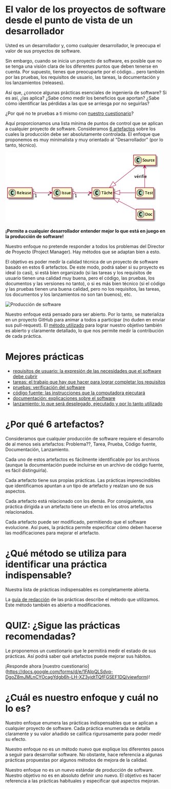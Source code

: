 El valor de los proyectos de software desde el punto de vista de un desarrollador
============================================================

Usted es un desarrollador y, como cualquier desarrollador, le preocupa el valor de sus proyectos de software.

Sin embargo, cuando se inicia un proyecto de software, es posible que no se tenga una visión clara de los diferentes puntos que deben tenerse en cuenta.
Por supuesto, tienes que preocuparte por el código... pero también por las pruebas, los requisitos de usuario, las tareas, la documentación y los lanzamientos (releases).

Así que, ¿conoce algunas prácticas esenciales de ingeniería de software? Si es así, ¿las aplica? ¿Sabe cómo medir los beneficios que aportan? ¿Sabe cómo identificar las pérdidas a las que se arriesga por no seguirlas?

¿Por qué no te pruebas a ti mismo con [nuestro cuestionario](https://docs.google.com/forms/d/e/1FAIpQLSdvq-DgoZ8mJMLnCYOcagYdgb6h-LH-XZ3yidtTQfFGSEF1DQ/viewform)?

Aquí proporcionamos una lista mínima de puntos de control que se aplican a cualquier proyecto de software.
Consideramos [6 artefactos](#por-qué-6-artefactos) sobre los cuales la producción debe ser absolutamente controlada.
El enfoque que proponemos es muy minimalista y muy orientado al "Desarrollador" (por lo tanto, técnico).

![Los 6 artefactos](artefacts.png)

**¡Permite a cualquier desarrollador entender mejor lo que está en juego en la producción de software!**

Nuestro enfoque no pretende responder a todos los problemas del Director de Proyecto (Project Manager). Hay métodos que se adaptan bien a esto.

El objetivo es poder medir la calidad técnica de un proyecto de software basado en estos 6 artefactos. De este modo, podrá saber si su proyecto es ideal (o casi), si está bien organizado (si las tareas y los requisitos de usuario tienen una calidad muy buena, pero el código, las pruebas, los documentos y las versiones no tanto), o si es más bien técnico (si el código y las pruebas tienen una buena calidad, pero no los requisitos, las tareas, los documentos y los lanzamientos no son tan buenos), etc.

![Producción de software](radar.png)

Nuestro enfoque está pensado para ser abierto. Por lo tanto, se materializa en un proyecto GitHub para animar a todos a participar (no duden en enviar sus pull-request). El [método utilizado](./METHODE.md) para lograr nuestro objetivo también es abierto y claramente detallado, lo que nos permite medir la contribución de cada práctica.


Mejores prácticas
===============================

* [requisitos de usuario: la expresión de las necesidades que el software debe cubrir](./issue/)
* [tareas: el trabajo que hay que hacer para lograr completar los requisitos](./tache/)
* [pruebas: verificación del software](./test/)
* [código fuente: las instrucciones que la computadora ejecutará](./code/)
* [documentación: explicaciones sobre el software](./doc/)
* [lanzamiento: lo que será desplegado, ejecutado y por lo tanto utilizado](./release/)


¿Por qué 6 artefactos?
======================

Consideramos que cualquier producción de software requiere el desarrollo de al menos seis artefactos: Problema??, Tarea, Prueba, Código fuente, Documentación, Lanzamiento.

Cada uno de estos artefactos es fácilmente identificable por los archivos (aunque la documentación puede incluirse en un archivo de código fuente, es fácil distinguirla).

Cada artefacto tiene sus propias prácticas. Las prácticas imprescindibles que identificamos apuntan a un tipo de artefacto y realzan uno de sus aspectos.

Cada artefacto está relacionado con los demás. Por consiguiente, una práctica dirigida a un artefacto tiene un efecto en los otros artefactos relacionados.

Cada artefacto puede ser modificado, permitiendo que el software evolucione. Así pues, la práctica permite especificar cómo deben hacerse las modificaciones para mejorar el artefacto.


¿Qué método se utiliza para identificar una práctica indispensable?
===================================================================

Nuestra lista de prácticas indispensables es completamente abierta.

La [guía de redacción](./METHODE.md) de las prácticas describe el método que utilizamos. Este método también es abierto a modificaciones.


QUIZ: ¿Sigue las prácticas recomendadas?
==================================

Le proponemos un cuestionario que le permitirá medir el estado de sus prácticas. Así podrá saber qué artefactos puede mejorar sus hábitos.

¡Responde ahora [nuestro cuestionario] (https://docs.google.com/forms/d/e/1FAIpQLSdvq-DgoZ8mJMLnCYOcagYdgb6h-LH-XZ3yidtTQfFGSEF1DQ/viewform)!


¿Cuál es nuestro enfoque y cuál no lo es?
=========================================

Nuestro enfoque enumera las prácticas indispensables que se aplican a cualquier proyecto de software. Cada práctica enumerada se detalla claramente y su valor añadido se califica rigurosamente para poder medir su efecto.

Nuestro enfoque no es un método nuevo que explique los diferentes pasos a seguir para desarrollar software. No obstante, hace referencia a algunas prácticas propuestas por algunos métodos de mejora de la calidad.

Nuestro enfoque no es un nuevo estándar de producción de software. Nuestro objetivo no es en absoluto definir uno nuevo. El objetivo es hacer referencia a las prácticas habituales y especificar qué aspectos mejoran.

